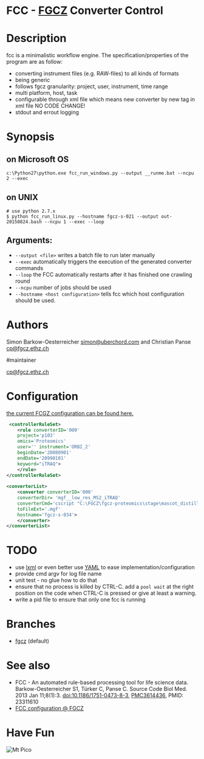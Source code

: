 # FCC - [FGCZ](http://www.fgcz.ethz.ch) Converter Control

# Description
fcc is a minimalistic workflow engine.
The specification/properties of the program are as follow:
- converting instrument files (e.g. RAW-files) to all kinds of formats
- being generic
- follows fgcz granularity: project, user, instrument, time range
- multi platform, host, task
- configurable through xml file which means new converter by new tag in xml file NO CODE CHANGE!
- stdout and errout logging

# Synopsis
## on Microsoft OS
```
c:\Python27\python.exe fcc_run_windows.py --output __runme.bat --ncpu 2 --exec
```

## on UNIX

```
# use python 2.7.x
$ python fcc_run_linux.py --hostname fgcz-s-021 --output out-20150824.bash --ncpu 1 --exec --loop
```
## Arguments:

- `--output <file>` writes a batch file to run later manually
- `--exec` automatically triggers the execution of the generated converter commands
- `--loop` the FCC automatically restarts after it has finished one crawling round
- `--ncpu` number of jobs should be used
- `--hostname <host configuration>` tells fcc which host configuration should be used.

# Authors

Simon Barkow-Oesterreicher <simon@uberchord.com> and Christian Panse <cp@fgcz.ethz.ch>
    
#maintainer

<cp@fgcz.ethz.ch>


# Configuration

[the current FCGZ configuration can be found here.](http://fgcz-data.uzh.ch/config/fcc_config.xml)

```xml
 <controllerRuleSet>
    <rule converterID='000' 
    project='p103' 
    omics='Proteomics' 
    user='' instrument='ORBI_2' 
    beginDate='20080901' 
    endDate='20990101' 
    keyword="iTRAQ">
    </rule>
</controllerRuleSet>
    
<converterList>
    <converter converterID='000' 
    converterDir= 'mgf__low_res_MS2_iTRAQ' 
    converterCmd='cscript "C:\FGCZ\fgcz-proteomics\stage\mascot_distiller\fgczRaw2Mgf.vbs"'         converterOptions='"C:\FGCZ\fgcz-proteomics\stage\generalRawFileConverterRobot\MascotDistillerOPTs\Orbitrap_low_res_MS2_iTRAQ.opt"' 
    toFileExt='.mgf' 
    hostname='fgcz-s-034'> 
    </converter>
</converterList>
```

# TODO

- use [lxml](http://lxml.de/) or even better use [YAML](http://yaml.org/) to ease implementation/configuration
- provide cmd argv for log file name
- unit test - no glue how to do that 
- ensure that no process is killed by CTRL-C. add a `pool wait` at the right position on the code when CTRL-C is pressed or give at least a warning.
- write a  pid file to ensure that only one fcc is running

# Branches
- [fgcz](https://github.com/fgcz/fcc) (default)

# See also 

- FCC - An automated rule-based processing tool for life science data.
Barkow-Oesterreicher S1, Türker C, Panse C. Source Code Biol Med. 2013 Jan 11;8(1):3.  [doi:10.1186/1751-0473-8-3](http://www.scfbm.org/content/8/1/3/abstract), [PMC3614436](http://www.ncbi.nlm.nih.gov/pmc/articles/PMC3614436/),
PMID: 23311610
- [FCC configuration @ FGCZ](http://fgcz-data.uzh.ch/config/fcc_config.xml)

# Have Fun
![Mt Pico](https://lh4.googleusercontent.com/-Y71pZMTpDHo/VVBtoGacseI/AAAAAAAACJA/kw6Lli7wTlA/w1052-h884-no/15%2B-%2B1)
